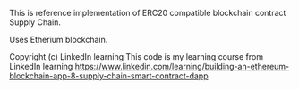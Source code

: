 This is reference implementation of ERC20 compatible blockchain contract Supply Chain.

Uses Etherium blockchain. 

Copyright (c) LinkedIn learning
This code is my learning course from LinkedIn learning https://www.linkedin.com/learning/building-an-ethereum-blockchain-app-8-supply-chain-smart-contract-dapp
